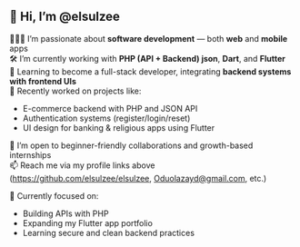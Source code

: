 ## 👋 Hi, I’m @elsulzee

👨🏾‍💻 I’m passionate about **software development** — both **web** and **mobile** apps  
🛠️ I’m currently working with **PHP (API + Backend) json**, **Dart**, and **Flutter**  
🌱 Learning to become a full-stack developer, integrating **backend systems with frontend UIs**  
💼 Recently worked on projects like:  
- E-commerce backend with PHP and JSON API  
- Authentication systems (register/login/reset)  
- UI design for banking & religious apps using Flutter  

🤝 I’m open to beginner-friendly collaborations and growth-based internships  
📫 Reach me via my profile links above (https://github.com/elsulzee/elsulzee, Oduolazayd@gmail.com, etc.)

🧠 Currently focused on:
- Building APIs with PHP
- Expanding my Flutter app portfolio
- Learning secure and clean backend practices
